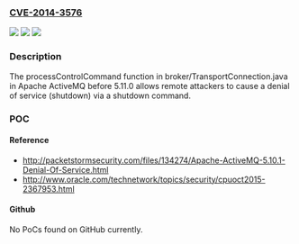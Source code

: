 ### [CVE-2014-3576](https://cve.mitre.org/cgi-bin/cvename.cgi?name=CVE-2014-3576)
![](https://img.shields.io/static/v1?label=Product&message=n%2Fa&color=blue)
![](https://img.shields.io/static/v1?label=Version&message=n%2Fa&color=blue)
![](https://img.shields.io/static/v1?label=Vulnerability&message=n%2Fa&color=brighgreen)

### Description

The processControlCommand function in broker/TransportConnection.java in Apache ActiveMQ before 5.11.0 allows remote attackers to cause a denial of service (shutdown) via a shutdown command.

### POC

#### Reference
- http://packetstormsecurity.com/files/134274/Apache-ActiveMQ-5.10.1-Denial-Of-Service.html
- http://www.oracle.com/technetwork/topics/security/cpuoct2015-2367953.html

#### Github
No PoCs found on GitHub currently.

